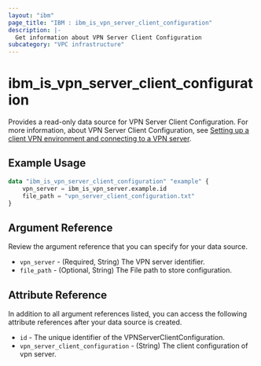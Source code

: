 ```yaml
---
layout: "ibm"
page_title: "IBM : ibm_is_vpn_server_client_configuration"
description: |-
  Get information about VPN Server Client Configuration
subcategory: "VPC infrastructure"
---
```


# ibm_is_vpn_server_client_configuration

Provides a read-only data source for VPN Server Client Configuration. For more information, about VPN Server Client Configuration, see [Setting up a client VPN environment and connecting to a VPN server](https://cloud.ibm.com/docs/vpc?topic=vpc-vpn-client-environment-setup&interface=ui).

## Example Usage

```terraform
data "ibm_is_vpn_server_client_configuration" "example" {
	vpn_server = ibm_is_vpn_server.example.id
	file_path = "vpn_server_client_configuration.txt"
}
```

## Argument Reference

Review the argument reference that you can specify for your data source.

- `vpn_server` - (Required, String) The VPN server identifier.
- `file_path` - (Optional, String) The File path to store configuration.

## Attribute Reference

In addition to all argument references listed, you can access the following attribute references after your data source is created.

- `id` - The unique identifier of the VPNServerClientConfiguration.
- `vpn_server_client_configuration` - (String) The client configuration of vpn server.
